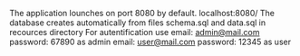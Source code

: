 
The application lounches on port 8080 by default.
localhost:8080/
The database creates automatically  from files schema.sql and data.sql in recources directory
For autentification use
email: admin@mail.com    password: 67890   as admin
email: user@mail.com    password: 12345   as user
